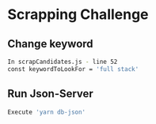 # Scrapping Challenge
## Change keyword


```sh
In scrapCandidates.js - line 52
const keywordToLookFor = 'full stack'
```
## Run Json-Server

```sh
Execute 'yarn db-json'
```

